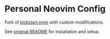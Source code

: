 # Personal Neovim Config

Fork of [kickstart.nvim](https://github.com/nvim-lua/kickstart.nvim) with custom modifications.

See [original README](https://github.com/nvim-lua/kickstart.nvim/blob/master/README.md) for installation and setup.

